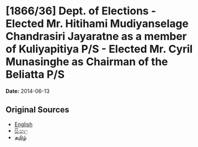# [1866/36] Dept. of Elections - Elected Mr. Hitihami Mudiyanselage Chandrasiri Jayaratne as a member of Kuliyapitiya P/S - Elected Mr. Cyril Munasinghe as Chairman of the Beliatta P/S

**Date:** 2014-06-13

## Original Sources

- [English](https://documents.gov.lk/view/extra-gazettes/2014/6/1866-36_E.pdf)
- [සිංහල](https://documents.gov.lk/view/extra-gazettes/2014/6/1866-36_S.pdf)
- [தமிழ்](https://documents.gov.lk/view/extra-gazettes/2014/6/1866-36_T.pdf)

